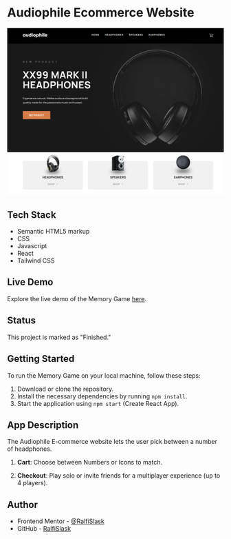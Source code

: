 # Audiophile Ecommerce Website

![Audiophile-ecommerce-website](./preview.png)

## Tech Stack

- Semantic HTML5 markup
- CSS
- Javascript
- React
- Tailwind CSS

## Live Demo

Explore the live demo of the Memory Game [here](https://ralfislask.github.io/Audiophile-Ecommerce/).

## Status

This project is marked as "Finished."

## Getting Started

To run the Memory Game on your local machine, follow these steps:

1. Download or clone the repository.
2. Install the necessary dependencies by running `npm install`.
3. Start the application using `npm start` (Create React App).

## App Description

The Audiophile E-commerce website lets the user pick between a number of headphones.

1. **Cart**: Choose between Numbers or Icons to match.

2. **Checkout**: Play solo or invite friends for a multiplayer experience (up to 4 players).

## Author

- Frontend Mentor - [@RalfiSlask](https://www.frontendmentor.io/profile/RalfiSlask)
- GitHub - [RalfiSlask](https://github.com/RalfiSlask)
